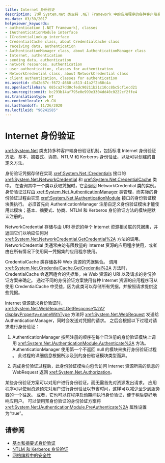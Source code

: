 ```yaml
---
title: Internet 身份验证
description: 了解 System.Net 类支持 .NET Framework 中的应用程序的各种客户端身份验证机制。
ms.date: 03/30/2017
helpviewer_keywords:
- authentication [.NET Framework], classes
- IAuthenticationModule interface
- ICredentialLookup interface
- CredentialCache class, about CredentialCache class
- receiving data, authentication
- AuthenticationManager class, about AuthenticationManager class
- Internet, authentication
- sending data, authentication
- network resources, authentication
- user authentication, classes for authentication
- NetworkCredential class, about NetworkCredential class
- client authentication, classes for authentication
ms.assetid: d342e87c-f672-4660-a513-41a2f2b80c4a
ms.openlocfilehash: 085ca27dd0cfedc90211b21c10cc8bc5cf1ecd21
ms.sourcegitcommit: bc293b14af795e0e999e3304dd40c0222cf2ffe4
ms.translationtype: HT
ms.contentlocale: zh-CN
ms.lasthandoff: 11/26/2020
ms.locfileid: "96241585"
---
```

# <a name="internet-authentication"></a>Internet 身份验证

<xref:System.Net> 类支持多种客户端身份验证机制，包括标准 Internet 身份验证方法、基本、摘要式、协商、NTLM 和 Kerberos 身份验证，以及可以创建的自定义方法。  
  
 身份验证凭据存储在实现 <xref:System.Net.ICredentials> 接口的 <xref:System.Net.NetworkCredential> 和 <xref:System.Net.CredentialCache> 类中。 在查询其中一个类以获取凭据时，它会返回 NetworkCredential 类的实例。 身份验证过程由 <xref:System.Net.AuthenticationManager> 类管理，而实际的身份验证过程由实现 <xref:System.Net.IAuthenticationModule> 接口的身份验证模块类执行。 必须首先向 AuthenticationManager 注册自定义身份验证模块才能使用此模块；基本、摘要式、协商、NTLM 和 Kerberos 身份验证方法的模块是默认注册的。  
  
 NetworkCredential 存储与由 URI 标识的单个 Internet 资源相关联的凭据集，并返回它们以响应任何对 <xref:System.Net.NetworkCredential.GetCredential%2A> 方法的调用。 NetworkCredential 类通常由访有限数量的 Internet 资源的应用程序使用，或者由在所有情况下使用同一凭据集的应用程序使用。  
  
 CredentialCache 类存储各种 Web 资源的凭据集合。 调用 <xref:System.Net.CredentialCache.GetCredential%2A> 方法时，CredentialCache 会返回适合的凭据集，由 Web 资源的 URI 以及请求的身份验证方案来确定。 通过不同的身份验证方案使用各种 Internet 资源的应用程序可从使用 CredentialCache 中受益，因为此类可以存储所有凭据，并按照请求提供这些凭据。  
  
 Internet 资源请求身份验证时，<xref:System.Net.WebRequest.GetResponse%2A?displayProperty=nameWithType> 方法将 <xref:System.Net.WebRequest> 发送给 AuthenticationManager，同时会发送对凭据的请求。 之后会根据以下过程对请求进行身份验证：  
  
1. AuthenticationManager 按照注册的顺序在每个已注册的身份验证模块上调用 <xref:System.Net.IAuthenticationModule.Authenticate%2A> 方法。 AuthenticationManager 使用第一个不返回 null 的模块来执行身份验证过程 。 此过程的详细信息根据所涉及到的身份验证模块类型而异。  
  
2. 完成身份验证过程后，此身份验证模块向包含访问 Internet 资源所需的信息的 WebRequest 返回 <xref:System.Net.Authorization>。  
  
 某些身份验证方案可以对用户进行身份验证，而无需首先对资源发出请求。 应用程序可以使用资源预先对用户进行身份验证以节省时间，这样可以减少至少到服务器的一个往返。 或者，它也可以在程序启动期间执行身份验证，便于稍后更好地响应用户。 可以使用预身份验证的身份验证方案将 <xref:System.Net.IAuthenticationModule.PreAuthenticate%2A> 属性设置为“true”。  
  
## <a name="see-also"></a>请参阅

- [基本和摘要式身份验证](basic-and-digest-authentication.md)
- [NTLM 和 Kerberos 身份验证](ntlm-and-kerberos-authentication.md)
- [网络编程中的安全性](security-in-network-programming.md)
